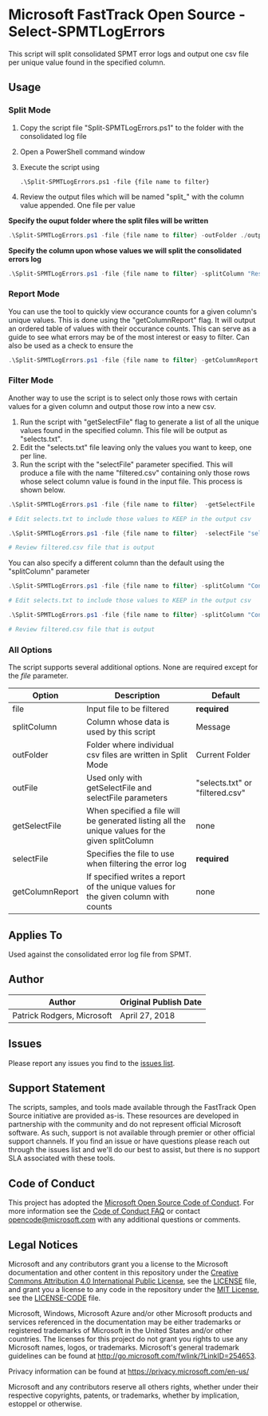 # Microsoft FastTrack Open Source - Select-SPMTLogErrors

This script will split consolidated SPMT error logs and output one csv file per unique value found in the specified column.

## Usage

### Split Mode

1. Copy the script file "Split-SPMTLogErrors.ps1" to the folder with the consolidated log file
2. Open a PowerShell command window
3. Execute the script using

     `.\Split-SPMTLogErrors.ps1 -file {file name to filter}`

4. Review the output files which will be named "split_" with the column value appended. One file per value

**Specify the ouput folder where the split files will be written**

```PowerShell
.\Split-SPMTLogErrors.ps1 -file {file name to filter} -outFolder ./output
```

**Specify the column upon whose values we will split the consolidated errors log**

```PowerShell
.\Split-SPMTLogErrors.ps1 -file {file name to filter} -splitColumn "Result Category"
```

### Report Mode

You can use the tool to quickly view occurance counts for a given column's unique values. This is done using the "getColumnReport" flag. It will output an ordered table of values with their occurance counts. This can serve as a guide to see what errors may be of the most interest or easy to filter. Can also be used as a check to ensure the 

```PowerShell
.\Split-SPMTLogErrors.ps1 -file {file name to filter} -getColumnReport
```

### Filter Mode

Another way to use the script is to select only those rows with certain values for a given column and output those row into a new csv. 

1. Run the script with "getSelectFile" flag to generate a list of all the unique values found in the specified column. This file will be output as "selects.txt". 
2. Edit the "selects.txt" file leaving only the values you want to keep, one per line. 
3. Run the script with the "selectFile" parameter specified. This will produce a file with the name "filtered.csv" containing only those rows whose select column value is found in the input file. This process is shown below.

```PowerShell
.\Split-SPMTLogErrors.ps1 -file {file name to filter}  -getSelectFile

# Edit selects.txt to include those values to KEEP in the output csv

.\Split-SPMTLogErrors.ps1 -file {file name to filter}  -selectFile "selects.txt"

# Review filtered.csv file that is output
```
You can also specify a different column than the default using the "splitColumn" parameter

```PowerShell
.\Split-SPMTLogErrors.ps1 -file {file name to filter} -splitColumn "Content Type" -getSelectFile

# Edit selects.txt to include those values to KEEP in the output csv

.\Split-SPMTLogErrors.ps1 -file {file name to filter} -splitColumn "Content Type" -selectFile "selects.txt"

# Review filtered.csv file that is output
```

### All Options

The script supports several additional options. None are required except for the _file_ parameter.

|Option|Description|Default
|----|--------------------------|--------------------------
|file|Input file to be filtered|**required**
|splitColumn|Column whose data is used by this script|Message
|outFolder|Folder where individual csv files are written in Split Mode|Current Folder
|outFile|Used only with getSelectFile and selectFile parameters|"selects.txt" or "filtered.csv"
|getSelectFile|When specified a file will be generated listing all the unique values for the given splitColumn|none
|selectFile|Specifies the file to use when filtering the error log|**required**
|getColumnReport|If specified writes a report of the unique values for the given column with counts|none


## Applies To

Used against the consolidated error log file from SPMT.

## Author

|Author|Original Publish Date
|----|--------------------------
|Patrick Rodgers, Microsoft|April 27, 2018|

## Issues

Please report any issues you find to the [issues list](../../../../issues).

## Support Statement

The scripts, samples, and tools made available through the FastTrack Open Source initiative are provided as-is. These resources are developed in partnership with the community and do not represent official Microsoft software. As such, support is not available through premier or other official support channels. If you find an issue or have questions please reach out through the issues list and we'll do our best to assist, but there is no support SLA associated with these tools.

## Code of Conduct

This project has adopted the [Microsoft Open Source Code of Conduct](https://opensource.microsoft.com/codeofconduct/).
For more information see the [Code of Conduct FAQ](https://opensource.microsoft.com/codeofconduct/faq/) or
contact [opencode@microsoft.com](mailto:opencode@microsoft.com) with any additional questions or comments.

## Legal Notices

Microsoft and any contributors grant you a license to the Microsoft documentation and other content
in this repository under the [Creative Commons Attribution 4.0 International Public License](https://creativecommons.org/licenses/by/4.0/legalcode),
see the [LICENSE](https://github.com/Microsoft/FastTrack/blob/master/LICENSE) file, and grant you a license to any code in the repository under the [MIT License](https://opensource.org/licenses/MIT), see the
[LICENSE-CODE](https://github.com/Microsoft/FastTrack/blob/master/LICENSE-CODE) file.

Microsoft, Windows, Microsoft Azure and/or other Microsoft products and services referenced in the documentation
may be either trademarks or registered trademarks of Microsoft in the United States and/or other countries.
The licenses for this project do not grant you rights to use any Microsoft names, logos, or trademarks.
Microsoft's general trademark guidelines can be found at http://go.microsoft.com/fwlink/?LinkID=254653.

Privacy information can be found at https://privacy.microsoft.com/en-us/

Microsoft and any contributors reserve all others rights, whether under their respective copyrights, patents,
or trademarks, whether by implication, estoppel or otherwise.
